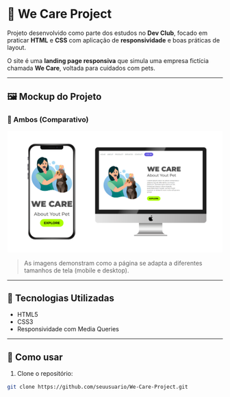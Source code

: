 # 💙 We Care Project

Projeto desenvolvido como parte dos estudos no **Dev Club**, focado em praticar **HTML** e **CSS** com aplicação de **responsividade** e boas práticas de layout.

O site é uma **landing page responsiva** que simula uma empresa fictícia chamada **We Care**, voltada para cuidados com pets.

---

## 🖼️ Mockup do Projeto

### 🧩 Ambos (Comparativo)
<img src="https://github.com/HenzoAlmeida/We-Care-About-Yout-Pet/blob/main/IMG/WE-CARE-MOCKUP-AMBOS.png?raw=true" alt="Mockup Ambos" width="600"/>

> As imagens demonstram como a página se adapta a diferentes tamanhos de tela (mobile e desktop).

---

## 🔧 Tecnologias Utilizadas

- HTML5  
- CSS3  
- Responsividade com Media Queries

---

## 📂 Como usar

1. Clone o repositório:
```bash
git clone https://github.com/seuusuario/We-Care-Project.git
